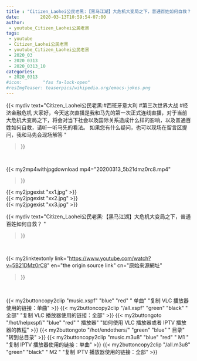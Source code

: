 ```yaml
---
title : "Citizen_Laohei公民老黑:【黑马江湖】大危机大变局之下，普通百姓如何自救？ "
date:        2020-03-13T10:59:54-07:00
author:
 - youtube_Citizen_Laohei公民老黑
tags:
 - youtube
 - Citizen_Laohei公民老黑
 - youtube_Citizen_Laohei公民老黑
 - 2020_03
 - 2020_0313
 - 2020_0313_10
categories:
 - 2020_0313
#icon:        "fas fa-lock-open"
#resImgTeaser: teaserpics/wikipedia.org/emacs-jokes.png
---
```


{{< mydiv text="Citizen_Laohei公民老黑:#西班牙意大利 #第三次世界大战 #经济金融危机  大家好，今天这次直播是我和马先的第一次正式连线直播，对于当前大危机大变局之下，将会对当下社会以及国际关系造成什么样的影响，以及普通百姓如何自救，请听一听马先的看法。  如果您有什么疑问，也可以现场在留言区提问，我和马先会现场解答 "
>}}
<br>


{{< my2mp4withjpgdownload mp4="20200313_5b21dmz0rc8.mp4"
>}}

{{< my2jpgexist "xx1.jpg" >}}<br>
{{< my2jpgexist "xx2.jpg" >}}<br>
{{< my2jpgexist "xx3.jpg" >}}<br>



{{< mydiv text="Citizen_Laohei公民老黑:【黑马江湖】大危机大变局之下，普通百姓如何自救？ "
>}}
<br>

{{< my2linktextonly link="https://www.youtube.com/watch?v=5B21DMz0rC8"
en="the origin source link" cn="原始來源網址"
>}}


<br>

{{< my2buttoncopy2clip "music.xspf"        "blue"   "red"    " 单曲"  "复制 VLC 播放器使用的链接：单曲" >}} {{< my2buttoncopy2clip "/all.xspf"         "green"  "black"  " 全部"  "复制 VLC 播放器使用的链接：全部" >}} {{< my2buttongoto      "/hot/helpxspf/"    "blue"   "red"    " 播放器" "如何使用 VLC 播放器或者 IPTV 播放器的教程" >}} {{< my2buttongoto      "/hot/endothers/"   "green"  "blue"   " 目录"   "转到总目录" >}} {{< my2buttoncopy2clip "music.m3u8"        "blue"   "red"    " M1 "    "复制 IPTV 播放器使用的链接：单曲" >}} {{< my2buttoncopy2clip "/all.m3u8"         "green"  "black"  " M2 "    "复制 IPTV 播放器使用的链接：全部" >}} 
